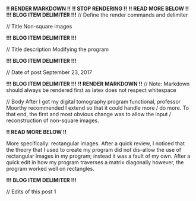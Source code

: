 **!! RENDER MARKDOWN !!**
**!! STOP RENDERING !!**
**!! READ MORE BELOW !!**
**!!! BLOG ITEM DELIMITER !!!**
// Define the render commands and delimiter

// Title
Non-square images

**!!! BLOG ITEM DELIMITER !!!**

// Title description
Modifying the program

**!!! BLOG ITEM DELIMITER !!!**

// Date of post 
September 23, 2017

**!!! BLOG ITEM DELIMITER !!!**
**!! RENDER MARKDOWN !!**
// Note: Markdown should always be rendered first as latex does not respect whitespace

// Body
After I got my digital tomography program functional, professor Moorthy recommended I extend so that it could handle more / do more. To that end, the first and most obvious change was to allow the input / reconstruction of non-square images.

**!! READ MORE BELOW !!**

More specifically: rectangular images. After a quick review, I noticed that the theory that I used to create my program did not dis-allow the use of rectangular images in my program; instead it was a fault of my own. After a quick edit in how my program traverses a matrix diagonally however, the program worked well on rectangles.

**!!! BLOG ITEM DELIMITER !!!**

// Edits of this post
1
